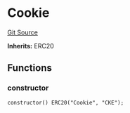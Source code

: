 # Cookie

[Git Source](https://github.com/ooMia/Upside_Cookie_Land/blob/19596b6815ecddf8aaab1844bf71a89e8b87f4a0/src/CookieStation.sol)

**Inherits:**
ERC20

## Functions

### constructor

```solidity
constructor() ERC20("Cookie", "CKE");
```
